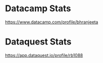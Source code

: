 # Datacamp Stats 
https://www.datacamp.com/profile/bhranjeeta

# Dataquest Stats
https://app.dataquest.io/profile/rb1088
